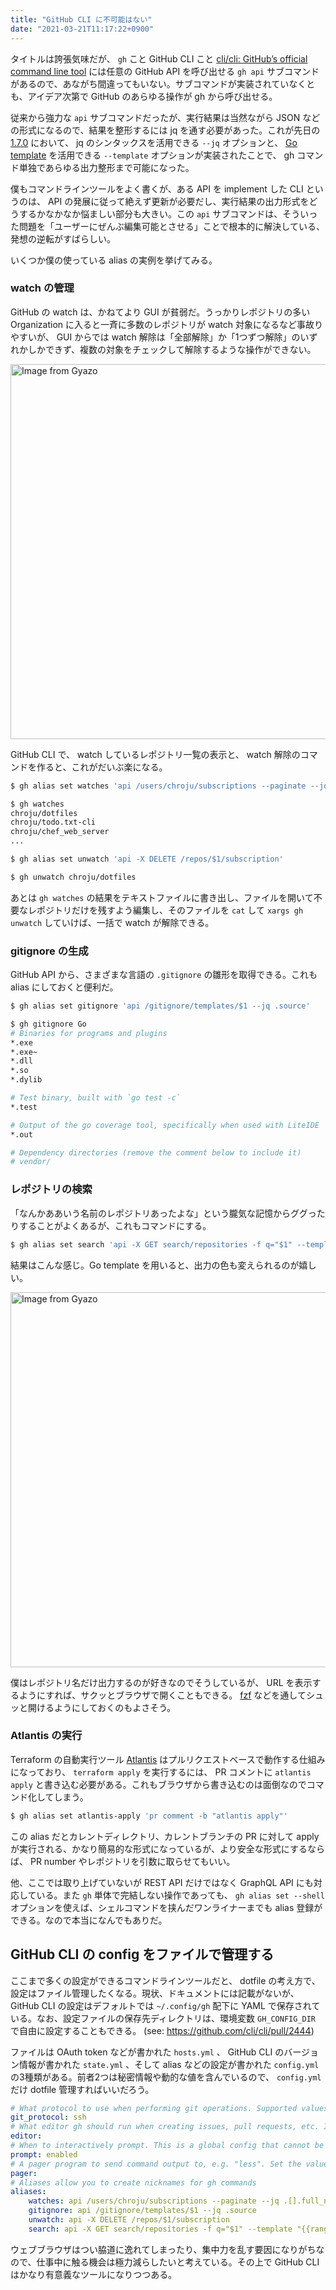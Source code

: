 ```yaml
---
title: "GitHub CLI に不可能はない"
date: "2021-03-21T11:17:22+0900"
---
```


タイトルは誇張気味だが、 `gh` こと GitHub CLI こと [cli/cli: GitHub’s official command line tool](https://github.com/cli/cli) には任意の GitHub API を呼び出せる `gh api` サブコマンドがあるので、あながち間違ってもいない。サブコマンドが実装されていなくとも、アイデア次第で GitHub のあらゆる操作が gh から呼び出せる。

従来から強力な `api` サブコマンドだったが、実行結果は当然ながら JSON などの形式になるので、結果を整形するには jq を通す必要があった。これが先日の [1.7.0](https://github.com/cli/cli/releases/tag/v1.7.0) において、 jq のシンタックスを活用できる `--jq` オプションと、 [Go template](https://golang.org/pkg/text/template/) を活用できる `--template` オプションが実装されたことで、 gh コマンド単独であらゆる出力整形まで可能になった。

僕もコマンドラインツールをよく書くが、ある API を implement した CLI というのは、 API の発展に従って絶えず更新が必要だし、実行結果の出力形式をどうするかなかなか悩ましい部分も大きい。この `api` サブコマンドは、そういった問題を「ユーザーにぜんぶ編集可能とさせる」ことで根本的に解決している、発想の逆転がすばらしい。

いくつか僕の使っている alias の実例を挙げてみる。

### watch の管理

GitHub の watch は、かねてより GUI が貧弱だ。うっかりレポジトリの多い Organization に入ると一斉に多数のレポジトリが watch 対象になるなど事故りやすいが、 GUI からでは watch 解除は「全部解除」か「1つずつ解除」のいずれかしかできず、複数の対象をチェックして解除するような操作ができない。

<a href="https://gyazo.com/0fd8a4e3d480dab626fad1490641daa6"><img src="https://i.gyazo.com/0fd8a4e3d480dab626fad1490641daa6.png" alt="Image from Gyazo" width="600"/></a>

GitHub CLI で、 watch しているレポジトリ一覧の表示と、 watch 解除のコマンドを作ると、これがだいぶ楽になる。

```bash
$ gh alias set watches 'api /users/chroju/subscriptions --paginate --jq .[].full_name'

$ gh watches
chroju/dotfiles
chroju/todo.txt-cli
chroju/chef_web_server
...

$ gh alias set unwatch 'api -X DELETE /repos/$1/subscription'

$ gh unwatch chroju/dotfiles
```

あとは `gh watches` の結果をテキストファイルに書き出し、ファイルを開いて不要なレポジトリだけを残すよう編集し、そのファイルを `cat` して `xargs gh unwatch` していけば、一括で watch が解除できる。

### gitignore の生成

GitHub API から、さまざまな言語の `.gitignore` の雛形を取得できる。これも alias にしておくと便利だ。

```bash
$ gh alias set gitignore 'api /gitignore/templates/$1 --jq .source'

$ gh gitignore Go
# Binaries for programs and plugins
*.exe
*.exe~
*.dll
*.so
*.dylib

# Test binary, built with `go test -c`
*.test

# Output of the go coverage tool, specifically when used with LiteIDE
*.out

# Dependency directories (remove the comment below to include it)
# vendor/
```

### レポジトリの検索

「なんかああいう名前のレポジトリあったよな」という朧気な記憶からググったりすることがよくあるが、これもコマンドにする。

```bash
$ gh alias set search 'api -X GET search/repositories -f q="$1" --template "{{range .items}}{{.full_name}} ⭐ {{.stargazers_count | color \"yellow\"}} ({{.description}}){{\"\\n\"}}{{end}}"'
```

結果はこんな感じ。Go template を用いると、出力の色も変えられるのが嬉しい。

<a href="https://gyazo.com/d295b1d84b6ada7abdbb50a52107be42"><img src="https://i.gyazo.com/d295b1d84b6ada7abdbb50a52107be42.png" alt="Image from Gyazo" width="600"/></a>

僕はレポジトリ名だけ出力するのが好きなのでそうしているが、 URL を表示するようにすれば、サクッとブラウザで開くこともできる。 [fzf](https://github.com/junegunn/fzf) などを通してシュッと開けるようにしておくのもよさそう。

### Atlantis の実行

Terraform の自動実行ツール [Atlantis](https://www.runatlantis.io/) はプルリクエストベースで動作する仕組みになっており、 `terraform apply` を実行するには、 PR コメントに `atlantis apply` と書き込む必要がある。これもブラウザから書き込むのは面倒なのでコマンド化してしまう。

```bash
$ gh alias set atlantis-apply 'pr comment -b "atlantis apply"'
```

この alias だとカレントディレクトリ、カレントブランチの PR に対して apply が実行される、かなり簡易的な形式になっているが、より安全な形式にするならば、 PR number やレポジトリを引数に取らせてもいい。

他、ここでは取り上げていないが REST API だけではなく GraphQL API にも対応している。また `gh` 単体で完結しない操作であっても、 `gh alias set --shell` オプションを使えば、シェルコマンドを挟んだワンライナーまでも alias 登録ができる。なので本当になんでもありだ。



## GitHub CLI の config をファイルで管理する

ここまで多くの設定ができるコマンドラインツールだと、 dotfile の考え方で、設定はファイル管理したくなる。現状、ドキュメントには記載がないが、 GitHub CLI の設定はデフォルトでは `~/.config/gh` 配下に YAML で保存されている。なお、設定ファイルの保存先ディレクトリは、環境変数 `GH_CONFIG_DIR` で自由に設定することもできる。 (see: https://github.com/cli/cli/pull/2444)

ファイルは OAuth token などが書かれた `hosts.yml` 、 GitHub CLI のバージョン情報が書かれた `state.yml` 、そして alias などの設定が書かれた `config.yml` の3種類がある。前者2つは秘密情報や動的な値を含んでいるので、 `config.yml` だけ dotfile 管理すればいいだろう。

```yaml
# What protocol to use when performing git operations. Supported values: ssh, https
git_protocol: ssh
# What editor gh should run when creating issues, pull requests, etc. If blank, will refer to environment.
editor:
# When to interactively prompt. This is a global config that cannot be overridden by hostname. Supported values: enabled, disabled
prompt: enabled
# A pager program to send command output to, e.g. "less". Set the value to "cat" to disable the pager.
pager:
# Aliases allow you to create nicknames for gh commands
aliases:
    watches: api /users/chroju/subscriptions --paginate --jq .[].full_name
    gitignore: api /gitignore/templates/$1 --jq .source
    unwatch: api -X DELETE /repos/$1/subscription
    search: api -X GET search/repositories -f q="$1" --template "{{range .items}}{{.full_name}} ⭐ {{.stargazers_count | color \"yellow\"}} ({{.description}}){{\"\\n\"}}{{end}}"
```

ウェブブラウザはつい脇道に逸れてしまったり、集中力を乱す要因になりがちなので、仕事中に触る機会は極力減らしたいと考えている。その上で GitHub CLI はかなり有意義なツールになりつつある。



